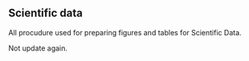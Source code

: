 ## Scientific data

All procudure used for preparing figures and tables for Scientific Data.


Not update again.
